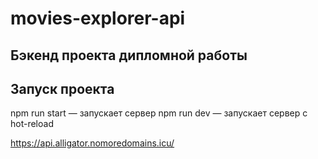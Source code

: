 # movies-explorer-api

## Бэкенд проекта дипломной работы

## Запуск проекта

npm run start — запускает сервер
npm run dev — запускает сервер с hot-reload

https://api.alligator.nomoredomains.icu/